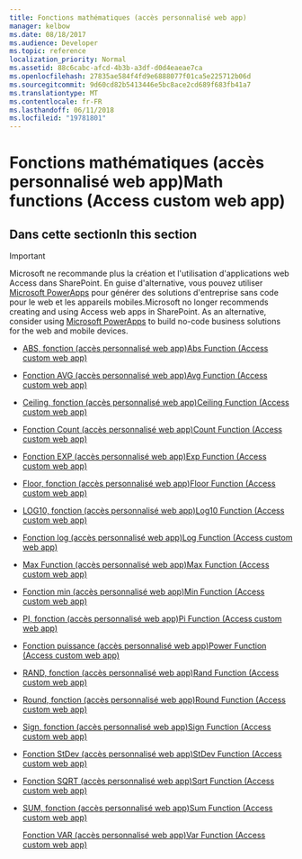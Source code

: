 ```yaml
---
title: Fonctions mathématiques (accès personnalisé web app)
manager: kelbow
ms.date: 08/18/2017
ms.audience: Developer
ms.topic: reference
localization_priority: Normal
ms.assetid: 88c6cabc-afcd-4b3b-a3df-d0d4eaeae7ca
ms.openlocfilehash: 27835ae584f4fd9e6888077f01ca5e225712b06d
ms.sourcegitcommit: 9d60cd82b5413446e5bc8ace2cd689f683fb41a7
ms.translationtype: MT
ms.contentlocale: fr-FR
ms.lasthandoff: 06/11/2018
ms.locfileid: "19781801"
---
```

# <a name="math-functions-access-custom-web-app"></a><span data-ttu-id="454be-102">Fonctions mathématiques (accès personnalisé web app)</span><span class="sxs-lookup"><span data-stu-id="454be-102">Math functions (Access custom web app)</span></span>

## <a name="in-this-section"></a><span data-ttu-id="454be-103">Dans cette section</span><span class="sxs-lookup"><span data-stu-id="454be-103">In this section</span></span>

> [!IMPORTANT]
> <span data-ttu-id="454be-p101">Microsoft ne recommande plus la création et l'utilisation d'applications web Access dans SharePoint. En guise d'alternative, vous pouvez utiliser [Microsoft PowerApps](https://powerapps.microsoft.com/en-us/) pour générer des solutions d'entreprise sans code pour le web et les appareils mobiles.</span><span class="sxs-lookup"><span data-stu-id="454be-p101">Microsoft no longer recommends creating and using Access web apps in SharePoint. As an alternative, consider using [Microsoft PowerApps](https://powerapps.microsoft.com/en-us/) to build no-code business solutions for the web and mobile devices.</span></span> 
  
- [<span data-ttu-id="454be-106">ABS, fonction (accès personnalisé web app)</span><span class="sxs-lookup"><span data-stu-id="454be-106">Abs Function (Access custom web app)</span></span>](abs-function-access-custom-web-app.md)
    
- [<span data-ttu-id="454be-107">Fonction AVG (accès personnalisé web app)</span><span class="sxs-lookup"><span data-stu-id="454be-107">Avg Function (Access custom web app)</span></span>](avg-function-access-custom-web-app.md)
    
- [<span data-ttu-id="454be-108">Ceiling, fonction (accès personnalisé web app)</span><span class="sxs-lookup"><span data-stu-id="454be-108">Ceiling Function (Access custom web app)</span></span>](ceiling-function-access-custom-web-app.md)
    
- [<span data-ttu-id="454be-109">Fonction Count (accès personnalisé web app)</span><span class="sxs-lookup"><span data-stu-id="454be-109">Count Function (Access custom web app)</span></span>](count-function-access-custom-web-app.md)
    
- [<span data-ttu-id="454be-110">Fonction EXP (accès personnalisé web app)</span><span class="sxs-lookup"><span data-stu-id="454be-110">Exp Function (Access custom web app)</span></span>](exp-function-access-custom-web-app.md)
    
- [<span data-ttu-id="454be-111">Floor, fonction (accès personnalisé web app)</span><span class="sxs-lookup"><span data-stu-id="454be-111">Floor Function (Access custom web app)</span></span>](floor-function-access-custom-web-app.md)
    
- [<span data-ttu-id="454be-112">LOG10, fonction (accès personnalisé web app)</span><span class="sxs-lookup"><span data-stu-id="454be-112">Log10 Function (Access custom web app)</span></span>](log10-function-access-custom-web-app.md)
    
- [<span data-ttu-id="454be-113">Fonction log (accès personnalisé web app)</span><span class="sxs-lookup"><span data-stu-id="454be-113">Log Function (Access custom web app)</span></span>](log-function-access-custom-web-app.md)
    
- [<span data-ttu-id="454be-114">Max Function (accès personnalisé web app)</span><span class="sxs-lookup"><span data-stu-id="454be-114">Max Function (Access custom web app)</span></span>](max-function-access-custom-web-app.md)
    
- [<span data-ttu-id="454be-115">Fonction min (accès personnalisé web app)</span><span class="sxs-lookup"><span data-stu-id="454be-115">Min Function (Access custom web app)</span></span>](min-function-access-custom-web-app.md)
    
- [<span data-ttu-id="454be-116">PI, fonction (accès personnalisé web app)</span><span class="sxs-lookup"><span data-stu-id="454be-116">Pi Function (Access custom web app)</span></span>](pi-function-access-custom-web-app.md)
    
- [<span data-ttu-id="454be-117">Fonction puissance (accès personnalisé web app)</span><span class="sxs-lookup"><span data-stu-id="454be-117">Power Function (Access custom web app)</span></span>](power-function-access-custom-web-app.md)
    
- [<span data-ttu-id="454be-118">RAND, fonction (accès personnalisé web app)</span><span class="sxs-lookup"><span data-stu-id="454be-118">Rand Function (Access custom web app)</span></span>](rand-function-access-custom-web-app.md)
    
- [<span data-ttu-id="454be-119">Round, fonction (accès personnalisé web app)</span><span class="sxs-lookup"><span data-stu-id="454be-119">Round Function (Access custom web app)</span></span>](round-function-access-custom-web-app.md)
    
- [<span data-ttu-id="454be-120">Sign, fonction (accès personnalisé web app)</span><span class="sxs-lookup"><span data-stu-id="454be-120">Sign Function (Access custom web app)</span></span>](sign-function-access-custom-web-app.md)
    
- [<span data-ttu-id="454be-121">Fonction StDev (accès personnalisé web app)</span><span class="sxs-lookup"><span data-stu-id="454be-121">StDev Function (Access custom web app)</span></span>](stdev-function-access-custom-web-app.md)
    
- [<span data-ttu-id="454be-122">Fonction SQRT (accès personnalisé web app)</span><span class="sxs-lookup"><span data-stu-id="454be-122">Sqrt Function (Access custom web app)</span></span>](sqrt-function-access-custom-web-app.md)
    
- [<span data-ttu-id="454be-123">SUM, fonction (accès personnalisé web app)</span><span class="sxs-lookup"><span data-stu-id="454be-123">Sum Function (Access custom web app)</span></span>](sum-function-access-custom-web-app.md)
    
    [<span data-ttu-id="454be-124">Fonction VAR (accès personnalisé web app)</span><span class="sxs-lookup"><span data-stu-id="454be-124">Var Function (Access custom web app)</span></span>](var-function-access-custom-web-app.md)
    

